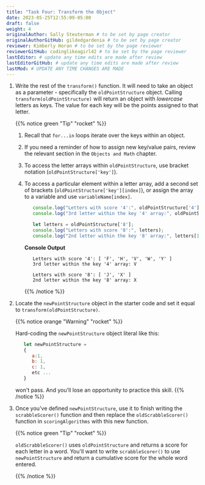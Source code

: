 ```yaml
---
title: "Task Four: Transform the Object"
date: 2023-05-25T12:55:09-05:00
draft: false
weight: 4
originalAuthor: Sally Steuterman # to be set by page creator
originalAuthorGitHub: gildedgardenia # to be set by page creator
reviewer: Kimberly Horan # to be set by the page reviewer
reviewerGitHub: codinglikeagirl42 # to be set by the page reviewer
lastEditor: # update any time edits are made after review
lastEditorGitHub: # update any time edits are made after review
lastMod: # UPDATE ANY TIME CHANGES ARE MADE
---
```


1. Write the rest of the `transform()` function. It will need to take an object 
   as a parameter - specifically the `oldPointStructure` object. Calling
   `transform(oldPointStructure)` will return an object with *lowercase*
   letters as keys. The value for each key will be the points assigned to that
   letter.

   {{% notice green "Tip" "rocket" %}}
   1. Recall that `for...in` loops iterate over the keys within an object.
   1. If you need a reminder of how to assign new key/value pairs, review the
      relevant section in the
      `Objects and Math` chapter.
   1. To access the letter arrays within `oldPointStructure`, use bracket
      notation (`oldPointStructure['key']`).
   1. To access a particular element within a letter array, add a second set of
      brackets (`oldPointStructure['key'][index]`), or assign the array to a
      variable and use `variableName[index]`.

      ```js {linenos=table}
         console.log("Letters with score '4':", oldPointStructure['4']);
         console.log("3rd letter within the key '4' array:", oldPointStructure['4'][2]);

         let letters = oldPointStructure['8'];
         console.log("Letters with score '8':", letters);
         console.log("2nd letter within the key '8' array:", letters[1]);
      ```

      **Console Output**

      ```console
         Letters with score '4': [ 'F', 'H', 'V', 'W', 'Y' ]
         3rd letter within the key '4' array: V

         Letters with score '8': [ 'J', 'X' ]
         2nd letter within the key '8' array: X
      ```
      {{% /notice %}}


1. Locate the `newPointStructure` object in the starter code and set it equal to
   `transform(oldPointStructure)`.


   {{% notice orange "Warning" "rocket" %}}

   Hard-coding the `newPointStructure` object literal like this:

   ```js
      let newPointStructure = 
      {
         a:1,
         b: 1,
         c: 1,
         etc ...
      }
   ```

   won't pass. And you'll lose an opportunity to practice this skill.
   {{% /notice %}}

1. Once you've defined `newPointStructure`, use it to finish writing the `scrabbleScorer()` function and then replace 
   the `oldScrabbleScorer()` function in `scoringAlgorithms` with this new function.

   {{% notice green "Tip" "rocket" %}}

   `oldScrabbleScorer()` uses `oldPointStructure` and returns a score for each letter in a word. You'll want to write
   `scrabbleScorer()` to use `newPointStructure` and return a cumulative score for the whole word entered.
   
   {{% /notice %}}